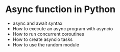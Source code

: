# Async function in Python

- async and await syntax
- How to execute an async program with asyncio
- How to run concurrent coroutines
- How to create asyncio tasks
- How to use the random module
